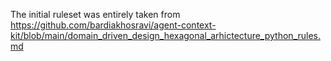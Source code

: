 The initial ruleset was entirely taken from https://github.com/bardiakhosravi/agent-context-kit/blob/main/domain_driven_design_hexagonal_arhictecture_python_rules.md
